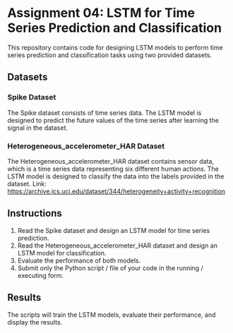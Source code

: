 # Assignment 04: LSTM for Time Series Prediction and Classification

This repository contains code for designing LSTM models to perform time series prediction and classification tasks using two provided datasets.

## Datasets

### Spike Dataset
The Spike dataset consists of time series data. The LSTM model is designed to predict the future values of the time series after learning the signal in the dataset.

### Heterogeneous_accelerometer_HAR Dataset
The Heterogeneous_accelerometer_HAR dataset contains sensor data, which is a time series data representing six different human actions. The LSTM model is designed to classify the data into the labels provided in the dataset.
Link: https://archive.ics.uci.edu/dataset/344/heterogeneity+activity+recognition

## Instructions

1. Read the Spike dataset and design an LSTM model for time series prediction.
2. Read the Heterogeneous_accelerometer_HAR dataset and design an LSTM model for classification.
3. Evaluate the performance of both models.
4. Submit only the Python script / file of your code in the running / executing form.

## Results
The scripts will train the LSTM models, evaluate their performance, and display the results.

